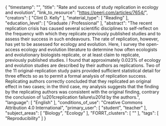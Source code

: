 {
    "timestamp": "",
    "title": "Rate and success of study replication in ecology and evolution",
    "link_to_resource": "https://peerj.com/articles/7654/",
    "creators": [
        "Clint D. Kelly"
    ],
    "material_type": [
        "Reading"
    ],
    "education_level": [
        "Graduate / Professional"
    ],
    "abstract": "The recent replication crisis has caused several scientific disciplines to self-reflect on the frequency with which they replicate previously published studies and to assess their success in such endeavours. The rate of replication, however, has yet to be assessed for ecology and evolution. Here, I survey the open-access ecology and evolution literature to determine how often ecologists and evolutionary biologists replicate, or at least claim to replicate, previously published studies. I found that approximately 0.023% of ecology and evolution studies are described by their authors as replications. Two of the 11 original-replication study pairs provided sufficient statistical detail for three effects so as to permit a formal analysis of replication success. Replicating authors correctly concluded that they replicated an original effect in two cases; in the third case, my analysis suggests that the finding by the replicating authors was consistent with the original finding, contrary the conclusion of \u201creplication failure\u201d by the authors.",
    "language": [
        "English"
    ],
    "conditions_of_use": "Creative Commons Attribution 4.0 International",
    "primary_user": [
        "student",
        "teacher"
    ],
    "subject_areas": [
        "Biology",
        "Ecology"
    ],
    "FORRT_clusters": [
        ""
    ],
    "tags": [
        "Reproducibility"
    ]
}